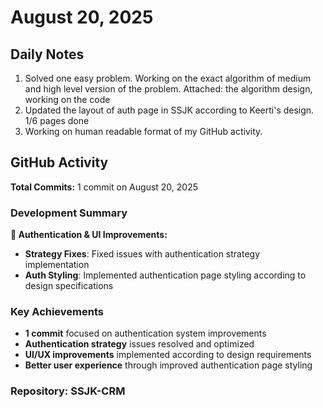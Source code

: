 ﻿# August 20, 2025

## Daily Notes

1. Solved one easy problem. Working on the exact algorithm of medium and high level version of the problem. Attached: the algorithm design, working on the code 
2. ⁠Updated the layout of auth page in SSJK according to Keerti's design. 1/6 pages done
3. ⁠Working on human readable format of my GitHub activity.


## GitHub Activity

**Total Commits:** 1 commit on August 20, 2025

### Development Summary

**🔐 Authentication & UI Improvements:**
- **Strategy Fixes**: Fixed issues with authentication strategy implementation
- **Auth Styling**: Implemented authentication page styling according to design specifications

### Key Achievements
- **1 commit** focused on authentication system improvements
- **Authentication strategy** issues resolved and optimized
- **UI/UX improvements** implemented according to design requirements
- **Better user experience** through improved authentication page styling

### Repository: SSJK-CRM

